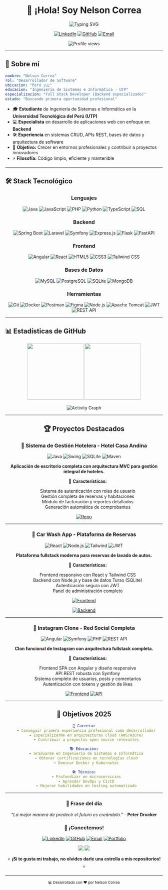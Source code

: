 <div align="center">

# 👋 ¡Hola! Soy Nelson Correa

![Typing SVG](https://readme-typing-svg.herokuapp.com?font=Fira+Code&weight=500&size=24&pause=1000&color=36BCF7&center=true&vCenter=true&width=600&lines=Desarrollador+de+Software;Full+Stack+Developer;Especialista+en+Backend;Estudiante+de+Ingenier%C3%ADa;Creando+soluciones+innovadoras)


[![LinkedIn](https://img.shields.io/badge/LinkedIn-0077B5?style=for-the-badge&logo=linkedin&logoColor=white)](https://www.linkedin.com/in/nelson-correa98/)
[![GitHub](https://img.shields.io/badge/GitHub-100000?style=for-the-badge&logo=github&logoColor=white)](https://github.com/Nelsoncg98)
[![Email](https://img.shields.io/badge/Email-D14836?style=for-the-badge&logo=gmail&logoColor=white)](mailto:nelsonc897@gmail.com)

<img src="https://komarev.com/ghpvc/?username=Nelsoncg98&color=blueviolet&style=flat-square&label=Visitas+al+perfil" alt="Profile views" />

</div>

---

## 🚀 Sobre mí

```yaml
nombre: "Nelson Correa"
rol: "Desarrollador de Software"
ubicacion: "Perú 🇵🇪"
educacion: "Ingeniería de Sistemas e Informática - UTP"
especializacion: "Full Stack Developer (Backend especializado)"
estado: "Buscando primera oportunidad profesional"
```

- 🎓 **Estudiante** de Ingeniería de Sistemas e Informática en la **Universidad Tecnológica del Perú (UTP)**
- 💻 **Especialista** en desarrollo de aplicaciones web con enfoque en **Backend**
- 🛠️ **Experiencia** en sistemas CRUD, APIs REST, bases de datos y arquitectura de software
- 🎯 **Objetivo:** Crecer en entornos profesionales y contribuir a proyectos innovadores
- ⚡ **Filosofía:** Código limpio, eficiente y mantenible

---

## 🛠️ Stack Tecnológico

<div align="center">

### Lenguajes
![Java](https://img.shields.io/badge/Java-ED8B00?style=for-the-badge&logo=openjdk&logoColor=white)
![JavaScript](https://img.shields.io/badge/JavaScript-F7DF1E?style=for-the-badge&logo=javascript&logoColor=black)
![PHP](https://img.shields.io/badge/PHP-777BB4?style=for-the-badge&logo=php&logoColor=white)
![Python](https://img.shields.io/badge/Python-3776AB?style=for-the-badge&logo=python&logoColor=white)
![TypeScript](https://img.shields.io/badge/TypeScript-007ACC?style=for-the-badge&logo=typescript&logoColor=white)
![SQL](https://img.shields.io/badge/SQL-336791?style=for-the-badge&logo=postgresql&logoColor=white)

### Backend
![Spring Boot](https://img.shields.io/badge/Spring_Boot-6DB33F?style=for-the-badge&logo=spring-boot&logoColor=white)
![Laravel](https://img.shields.io/badge/Laravel-FF2D20?style=for-the-badge&logo=laravel&logoColor=white)
![Symfony](https://img.shields.io/badge/Symfony-000000?style=for-the-badge&logo=symfony&logoColor=white)
![Express.js](https://img.shields.io/badge/Express.js-404D59?style=for-the-badge&logo=express&logoColor=white)
![Flask](https://img.shields.io/badge/Flask-000000?style=for-the-badge&logo=flask&logoColor=white)
![FastAPI](https://img.shields.io/badge/FastAPI-005571?style=for-the-badge&logo=fastapi&logoColor=white)

### Frontend
![Angular](https://img.shields.io/badge/Angular-DD0031?style=for-the-badge&logo=angular&logoColor=white)
![React](https://img.shields.io/badge/React-20232A?style=for-the-badge&logo=react&logoColor=61DAFB)
![HTML5](https://img.shields.io/badge/HTML5-E34F26?style=for-the-badge&logo=html5&logoColor=white)
![CSS3](https://img.shields.io/badge/CSS3-1572B6?style=for-the-badge&logo=css3&logoColor=white)
![Tailwind CSS](https://img.shields.io/badge/Tailwind_CSS-38B2AC?style=for-the-badge&logo=tailwind-css&logoColor=white)

### Bases de Datos
![MySQL](https://img.shields.io/badge/MySQL-00000F?style=for-the-badge&logo=mysql&logoColor=white)
![PostgreSQL](https://img.shields.io/badge/PostgreSQL-316192?style=for-the-badge&logo=postgresql&logoColor=white)
![SQLite](https://img.shields.io/badge/SQLite-07405E?style=for-the-badge&logo=sqlite&logoColor=white)
![MongoDB](https://img.shields.io/badge/MongoDB-4EA94B?style=for-the-badge&logo=mongodb&logoColor=white)

### Herramientas
![Git](https://img.shields.io/badge/Git-F05032?style=for-the-badge&logo=git&logoColor=white)
![Docker](https://img.shields.io/badge/Docker-2496ED?style=for-the-badge&logo=docker&logoColor=white)
![Postman](https://img.shields.io/badge/Postman-FF6C37?style=for-the-badge&logo=postman&logoColor=white)
![Figma](https://img.shields.io/badge/Figma-F24E1E?style=for-the-badge&logo=figma&logoColor=white)
![Node.js](https://img.shields.io/badge/Node.js-43853D?style=for-the-badge&logo=node.js&logoColor=white)
![Apache Tomcat](https://img.shields.io/badge/Apache_Tomcat-F8DC75?style=for-the-badge&logo=apache-tomcat&logoColor=black)
![JWT](https://img.shields.io/badge/JWT-black?style=for-the-badge&logo=JSON%20web%20tokens)
![REST API](https://img.shields.io/badge/REST_API-02569B?style=for-the-badge&logo=rest&logoColor=white)

</div>

---

## 📊 Estadísticas de GitHub

<div align="center">

<img height="180em" src="https://github-readme-stats.vercel.app/api?username=Nelsoncg98&show_icons=true&theme=dark&include_all_commits=true&count_private=true"/>
<img height="180em" src="https://github-readme-stats.vercel.app/api/top-langs/?username=Nelsoncg98&layout=compact&langs_count=7&theme=dark"/>

</div>

<div align="center">



![Activity Graph](https://github-readme-activity-graph.vercel.app/graph?username=Nelsoncg98&bg_color=0d1117&color=79ff97&line=79ff97&point=ffffff&area=true&hide_border=true)



---

## 🏆 Proyectos Destacados

### 🏨 Sistema de Gestión Hotelera - Hotel Casa Andina

<div align="center">

![Java](https://img.shields.io/badge/Java-ED8B00?style=flat-square&logo=openjdk&logoColor=white)
![Swing](https://img.shields.io/badge/Swing-ED8B00?style=flat-square&logo=java&logoColor=white)
![SQLite](https://img.shields.io/badge/SQLite-07405E?style=flat-square&logo=sqlite&logoColor=white)
![Maven](https://img.shields.io/badge/Maven-C71A36?style=flat-square&logo=apache-maven&logoColor=white)

</div>

**Aplicación de escritorio completa con arquitectura MVC para gestión integral de hoteles.**

<ul style="list-style-type:none;">

🔹 **Características:**

<li>Sistema de autenticación con roles de usuario</li>
<li>Gestión completa de reservas y habitaciones</li>
<li>Módulo de facturación y reportes detallados</li>
<li>Generación automática de comprobantes</li>

</ul>

<div align="center">

[![Repo](https://img.shields.io/badge/Repositorio-100000?style=for-the-badge&logo=github&logoColor=white)](https://github.com/Nelsoncg98/SistemaGestionHotelera)

</div>

---

### 🚗 Car Wash App - Plataforma de Reservas

<div align="center">

![React](https://img.shields.io/badge/React-20232A?style=flat-square&logo=react&logoColor=61DAFB)
![Node.js](https://img.shields.io/badge/Node.js-43853D?style=flat-square&logo=node.js&logoColor=white)
![Tailwind](https://img.shields.io/badge/Tailwind-38B2AC?style=flat-square&logo=tailwind-css&logoColor=white)
![JWT](https://img.shields.io/badge/JWT-000000?style=flat-square&logo=JSON%20web%20tokens&logoColor=white)

</div>

**Plataforma fullstack moderna para reservas de lavado de autos.**

<ul style="list-style-type:none;">

🔹 **Características:**
<li>Frontend responsivo con React y Tailwind CSS</li>
<li>Backend con Node.js y base de datos Turso (SQLite)</li>
<li>Autenticación segura con JWT</li>
<li>Panel de administración completo</li>

</ul>

<div align="center">

[![Frontend](https://img.shields.io/badge/Frontend-100000?style=for-the-badge&logo=github&logoColor=white)](https://github.com/Nelsoncg98/CarWash-Frontend)

[![Backend](https://img.shields.io/badge/Backend-100000?style=for-the-badge&logo=github&logoColor=white)](https://github.com/Nelsoncg98/CarWash-Backend)

</div>

---

### 📸 Instagram Clone - Red Social Completa

<div align="center">

![Angular](https://img.shields.io/badge/Angular-DD0031?style=flat-square&logo=angular&logoColor=white)
![Symfony](https://img.shields.io/badge/Symfony-000000?style=flat-square&logo=symfony&logoColor=white)
![PHP](https://img.shields.io/badge/PHP-777BB4?style=flat-square&logo=php&logoColor=white)
![REST API](https://img.shields.io/badge/REST_API-02569B?style=flat-square&logo=fastapi&logoColor=white)

</div>

**Clon funcional de Instagram con arquitectura fullstack completa.**

<ul style="list-style-type:none;">

🔹 **Características:**
<li>Frontend SPA con Angular y diseño responsive</li>
<li>API REST robusta con Symfony</li>
<li>Sistema completo de usuarios, posts y comentarios</li>
<li>Autenticación con tokens y gestión de likes</li>

</ul>

<div align="center">

[![Frontend](https://img.shields.io/badge/Frontend_Angular-100000?style=for-the-badge&logo=github&logoColor=white)](https://github.com/Nelsoncg98/Instagram-Frontend)
[![API](https://img.shields.io/badge/API_Symfony-100000?style=for-the-badge&logo=github&logoColor=white)](https://github.com/Nelsoncg98/Instagram-API)

</div>

---

## 🎯 Objetivos 2025

```yaml
🚀 Carrera:
  - Conseguir primera experiencia profesional como desarrollador
  - Especializarme en arquitecturas cloud (AWS/Azure)
  - Contribuir a proyectos open source relevantes

📚 Educación:
  - Graduarme en Ingeniería de Sistemas e Informática
  - Obtener certificaciones en tecnologías cloud
  - Dominar Docker y Kubernetes

🛠️ Técnico:
  - Profundizar en microservicios
  - Aprender DevOps y CI/CD
  - Mejorar habilidades en testing automatizado
```

---

<div align="center">

### 💭 Frase del día
*"La mejor manera de predecir el futuro es creándolo."* - **Peter Drucker**

### 🤝 ¡Conectemos!

[![LinkedIn](https://img.shields.io/badge/LinkedIn-Nelson_Correa-0077B5?style=for-the-badge&logo=linkedin&logoColor=white)](https://www.linkedin.com/in/nelson-correa98/)
[![GitHub](https://img.shields.io/badge/GitHub-Nelsoncg98-100000?style=for-the-badge&logo=github&logoColor=white)](https://github.com/Nelsoncg98)
[![Email](https://img.shields.io/badge/Email-nelsonc897@gmail.com-D14836?style=for-the-badge&logo=gmail&logoColor=white)](mailto:nelsonc897@gmail.com)
[![Portfolio](https://img.shields.io/badge/Portfolio-Próximamente-FF5722?style=for-the-badge&logo=google-chrome&logoColor=white)](#)

![](https://img.shields.io/github/followers/Nelsoncg98?label=Seguidores&style=social)
![](https://img.shields.io/github/stars/Nelsoncg98?label=Estrellas&style=social)

⭐ **¡Si te gusta mi trabajo, no olvides darle una estrella a mis repositorios!** ⭐

</div>

---

<div align="center">
<sub>💻 Desarrollado con ❤️ por Nelson Correa</sub>
</div>